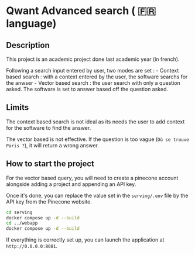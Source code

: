# Qwant Advanced search ( :fr: language)

## Description

This project is an academic project done last academic year (in french).

Following a search input entered by user, two modes are set :
    - Context based search : with a context entered by the user, the software searchs for the anwser
    - Vector based search : the user search with only a question asked. The software is set to answer based off the question asked.

## Limits
The context based search is not ideal as its needs the user to add context for the software to find the answer.

The vector based is not effective. If the question is too vague (`Où se trouve Paris ?`), it will return a wrong answer.

## How to start the project

For the vector based query, you will need to create a pinecone account alongside adding a project and appending an API key.

Once it's done, you can replace the value set in the `serving/.env` file by the API key from the Pinecone website.

```sh
cd serving
docker compose up -d --build
cd ../webapp
docker compose up -d --build
```

If everything is correctly set up, you can launch the application at `http://0.0.0.0:8081`.